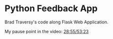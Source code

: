 # Python Feedback App

Brad Traversy's code along Flask Web Application. 

My pause point in the video: [28:55/53:23](https://youtu.be/w25ea_I89iM?t=1735)